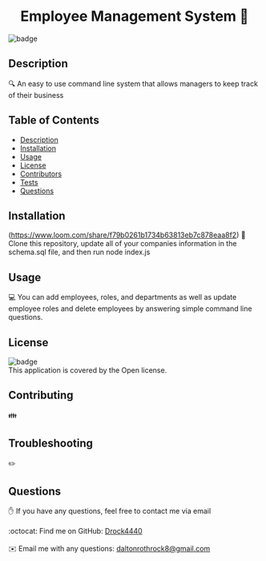 
<h1 align ="center">Employee Management System 👋</h1>

![badge](https://img.shields.io/badge/license-Open-brightgreen)<br />
## Description
🔍 An easy to use command line system that allows managers to keep track of their business
## Table of Contents
- [Description](#description)
- [Installation](#installation)
- [Usage](#usage)
- [License](#license)
- [Contributors](#contributors)
- [Tests](#tests)
- [Questions](#questions)
## Installation
(https://www.loom.com/share/f79b0261b1734b63813eb7c878eaa8f2)
💾 Clone this repository, update all of your companies information in the schema.sql file, and then run node index.js
## Usage
💻 You can add employees, roles, and departments as well as update employee roles and delete employees by answering simple command line questions.
## License
![badge](https://img.shields.io/badge/license-Open-brightgreen)
<br />
This application is covered by the Open license. 
## Contributing
👪 
## Troubleshooting
✏️ 
## Questions
✋ If you have any questions, feel free to contact me via email<br />
<br />
:octocat: Find me on GitHub: [Drock4440](https://github.com/Drock4440)<br />
<br />
✉️ Email me with any questions: daltonrothrock8@gmail.com<br /><br />
  